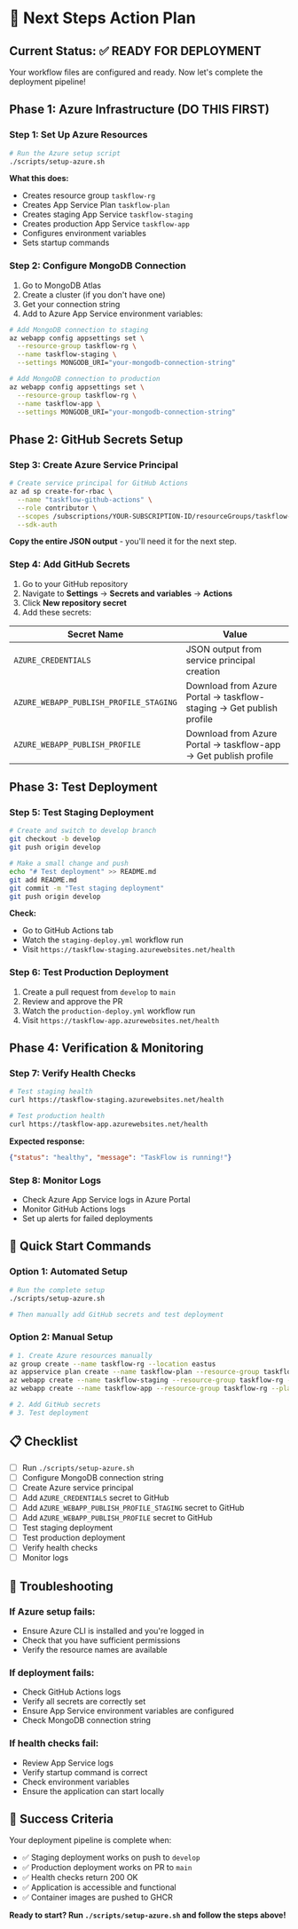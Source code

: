 # 🚀 Next Steps Action Plan

## **Current Status: ✅ READY FOR DEPLOYMENT**

Your workflow files are configured and ready. Now let's complete the deployment pipeline!

## **Phase 1: Azure Infrastructure (DO THIS FIRST)**

### **Step 1: Set Up Azure Resources**
```bash
# Run the Azure setup script
./scripts/setup-azure.sh
```

**What this does:**
- Creates resource group `taskflow-rg`
- Creates App Service Plan `taskflow-plan`
- Creates staging App Service `taskflow-staging`
- Creates production App Service `taskflow-app`
- Configures environment variables
- Sets startup commands

### **Step 2: Configure MongoDB Connection**
1. Go to MongoDB Atlas
2. Create a cluster (if you don't have one)
3. Get your connection string
4. Add to Azure App Service environment variables:

```bash
# Add MongoDB connection to staging
az webapp config appsettings set \
  --resource-group taskflow-rg \
  --name taskflow-staging \
  --settings MONGODB_URI="your-mongodb-connection-string"

# Add MongoDB connection to production
az webapp config appsettings set \
  --resource-group taskflow-rg \
  --name taskflow-app \
  --settings MONGODB_URI="your-mongodb-connection-string"
```

## **Phase 2: GitHub Secrets Setup**

### **Step 3: Create Azure Service Principal**
```bash
# Create service principal for GitHub Actions
az ad sp create-for-rbac \
  --name "taskflow-github-actions" \
  --role contributor \
  --scopes /subscriptions/YOUR-SUBSCRIPTION-ID/resourceGroups/taskflow-rg \
  --sdk-auth
```

**Copy the entire JSON output** - you'll need it for the next step.

### **Step 4: Add GitHub Secrets**
1. Go to your GitHub repository
2. Navigate to **Settings** → **Secrets and variables** → **Actions**
3. Click **New repository secret**
4. Add these secrets:

| Secret Name | Value |
|-------------|-------|
| `AZURE_CREDENTIALS` | JSON output from service principal creation |
| `AZURE_WEBAPP_PUBLISH_PROFILE_STAGING` | Download from Azure Portal → taskflow-staging → Get publish profile |
| `AZURE_WEBAPP_PUBLISH_PROFILE` | Download from Azure Portal → taskflow-app → Get publish profile |

## **Phase 3: Test Deployment**

### **Step 5: Test Staging Deployment**
```bash
# Create and switch to develop branch
git checkout -b develop
git push origin develop

# Make a small change and push
echo "# Test deployment" >> README.md
git add README.md
git commit -m "Test staging deployment"
git push origin develop
```

**Check:**
- Go to GitHub Actions tab
- Watch the `staging-deploy.yml` workflow run
- Visit `https://taskflow-staging.azurewebsites.net/health`

### **Step 6: Test Production Deployment**
1. Create a pull request from `develop` to `main`
2. Review and approve the PR
3. Watch the `production-deploy.yml` workflow run
4. Visit `https://taskflow-app.azurewebsites.net/health`

## **Phase 4: Verification & Monitoring**

### **Step 7: Verify Health Checks**
```bash
# Test staging health
curl https://taskflow-staging.azurewebsites.net/health

# Test production health
curl https://taskflow-app.azurewebsites.net/health
```

**Expected response:**
```json
{"status": "healthy", "message": "TaskFlow is running!"}
```

### **Step 8: Monitor Logs**
- Check Azure App Service logs in Azure Portal
- Monitor GitHub Actions logs
- Set up alerts for failed deployments

## **🎯 Quick Start Commands**

### **Option 1: Automated Setup**
```bash
# Run the complete setup
./scripts/setup-azure.sh

# Then manually add GitHub secrets and test deployment
```

### **Option 2: Manual Setup**
```bash
# 1. Create Azure resources manually
az group create --name taskflow-rg --location eastus
az appservice plan create --name taskflow-plan --resource-group taskflow-rg --sku B1 --is-linux
az webapp create --name taskflow-staging --resource-group taskflow-rg --plan taskflow-plan --runtime "PYTHON:3.11"
az webapp create --name taskflow-app --resource-group taskflow-rg --plan taskflow-plan --runtime "PYTHON:3.11"

# 2. Add GitHub secrets
# 3. Test deployment
```

## **📋 Checklist**

- [ ] Run `./scripts/setup-azure.sh`
- [ ] Configure MongoDB connection string
- [ ] Create Azure service principal
- [ ] Add `AZURE_CREDENTIALS` secret to GitHub
- [ ] Add `AZURE_WEBAPP_PUBLISH_PROFILE_STAGING` secret to GitHub
- [ ] Add `AZURE_WEBAPP_PUBLISH_PROFILE` secret to GitHub
- [ ] Test staging deployment
- [ ] Test production deployment
- [ ] Verify health checks
- [ ] Monitor logs

## **🚨 Troubleshooting**

### **If Azure setup fails:**
- Ensure Azure CLI is installed and you're logged in
- Check that you have sufficient permissions
- Verify the resource names are available

### **If deployment fails:**
- Check GitHub Actions logs
- Verify all secrets are correctly set
- Ensure App Service environment variables are configured
- Check MongoDB connection string

### **If health checks fail:**
- Review App Service logs
- Verify startup command is correct
- Check environment variables
- Ensure the application can start locally

## **🎉 Success Criteria**

Your deployment pipeline is complete when:
- ✅ Staging deployment works on push to `develop`
- ✅ Production deployment works on PR to `main`
- ✅ Health checks return 200 OK
- ✅ Application is accessible and functional
- ✅ Container images are pushed to GHCR

**Ready to start? Run `./scripts/setup-azure.sh` and follow the steps above!** 
